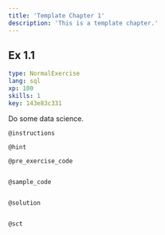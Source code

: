 ```yaml
---
title: 'Template Chapter 1'
description: 'This is a template chapter.'
---
```


## Ex 1.1

```yaml
type: NormalExercise 
lang: sql
xp: 100 
skills: 1
key: 143e83c331   
```


Do some data science.


`@instructions`


`@hint`


`@pre_exercise_code`

```{python}

```


`@sample_code`

```{sql}

```


`@solution`

```{sql}

```


`@sct`

```{python}

```


